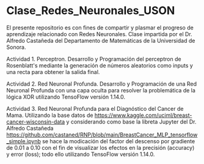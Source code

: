 # Clase_Redes_Neuronales_USON

El presente repositorio es con fines de compartir y plasmar el progreso de aprendizaje relacionado con Redes Neuronales. 
Clase impartida por el Dr. Alfredo Castañeda del Departamento de Matemáticas de la Universidad de Sonora.  

Actividad 1. Perceptron. 
Desarrollo y Programación del perceptron de Rosenblatt's mediante la generación de números aleatorios como inputs y una recta para obtener la salida final.

Actividad 2. Red Neuronal Profunda. 
Desarrollo y Programación de una Red Neuronal Profunda con una capa oculta para resolver la problemática de la lógica XOR utilizando TensoFlow versión 1.14.0.

Actividad 3. Red Neuronal Profunda para el Diagnóstico del Cancer de Mama. 
Utilizando la base datos de  https://www.kaggle.com/uciml/breast-cancer-wisconsin-data y considerando como base la libreta Jupyter del Dr. Alfredo Castañeda https://github.com/castaned/RNP/blob/main/BreastCancer_MLP_tensorflow_simple.ipynb se hace la modicación del factor del descenso por gradiente de 0.01 a 0.10 con el fin de visualizar los efectos en la precisión (accuracy) y error (loss); todo ello utilizando TensoFlow versión 1.14.0.
